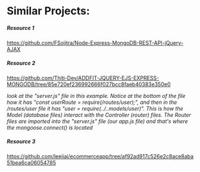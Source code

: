 # Similar Projects:
##### Resource 1
https://github.com/FSojitra/Node-Express-MongoDB-REST-API-jQuery-AJAX

##### Resource 2
https://github.com/Thiti-Dev/ADDFIT-JQUERY-EJS-EXPRESS-MONGODB/tree/85e720ef236992666f027bcc8faeb40383e350e0


*look at the "server.js" file in this example. Notice at the bottom of
the file how it has "const userRoute = require(/routes/user);", and then
in the /routes/user file it has "user = require(../..models/user)". This
is how the Model (database files) interact with the Controller (router)
files. The Router files are imported into the "server.js" file (our
app.js file) and that's where the mongoose.connect() is located*


##### Resource 3
https://github.com/leejiaj/ecommerceapp/tree/af92ad917c526e2c8ace8aba51bea6ca06054785
